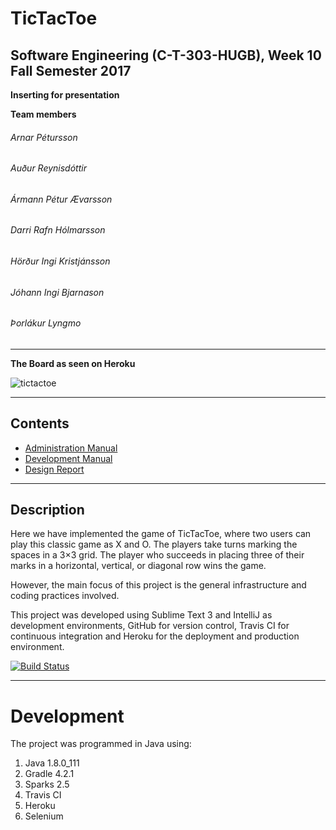 # TicTacToe

## Software Engineering (C-T-303-HUGB), Week 10 Fall Semester 2017


**Inserting for presentation**

**Team members**

###### Arnar Pétursson
###### Auður Reynisdóttir
###### Ármann Pétur Ævarsson
###### Darri Rafn Hólmarsson
###### Hörður Ingi Kristjánsson
###### Jóhann Ingi Bjarnason
###### Þorlákur Lyngmo

***

**The Board as seen on Heroku**

![](https://user-images.githubusercontent.com/24223566/32144520-e8bfacf8-bcb1-11e7-94b3-7b584590d6ba.PNG "tictactoe")

***

## Contents

- [Administration Manual](docs/administration_manual.md)
- [Development Manual](docs/dev_manual.md)
- [Design Report](docs/design_report.md)

***

## Description
Here we have implemented the game of TicTacToe, where two users can play this classic game as X and O. The players take turns marking the spaces in a 3×3 grid. The player who succeeds in placing three of their marks in a horizontal, vertical, or diagonal row wins the game.

However, the main focus of this project is the general infrastructure and coding practices involved. 

This project was developed using Sublime Text 3 and IntelliJ as development environments, GitHub for version control, Travis CI for continuous integration and Heroku for the deployment and production environment. 


[![Build Status](https://travis-ci.org/SevenSamurai2017/TicTacToe.png)](https://travis-ci.org/SevenSamurai2017/TicTacToe)

***

# Development
The project was programmed in Java using:

1. Java 1.8.0_111
2. Gradle 4.2.1
3. Sparks 2.5
4. Travis CI 
5. Heroku
6. Selenium
